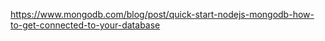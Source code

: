 https://www.mongodb.com/blog/post/quick-start-nodejs-mongodb-how-to-get-connected-to-your-database

